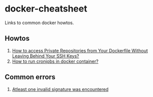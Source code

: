 # docker-cheatsheet
Links to common docker howtos.
## Howtos
1. [How to access Private Repositories from Your Dockerfile Without Leaving Behind Your SSH Keys?](https://vsupalov.com/build-docker-image-clone-private-repo-ssh-key/)
2. [How to run cronjobs in docker container?](https://devtron.ai/blog/running-a-cronjob-inside-docker-container-in-5-steps/)

## Common errors

1. [Atleast one invalid signature was encountered](https://stackoverflow.com/questions/62473932/atleast-one-invalid-signature-was-encountered)
